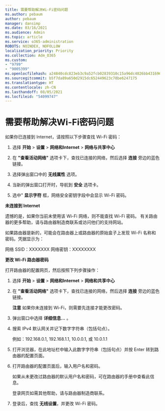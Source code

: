 ```yaml
---
title: 需要帮助解决Wi-Fi密码问题
ms.author: pebaum
author: pebaum
manager: dansimp
ms.date: 03/16/2021
ms.audience: Admin
ms.topic: article
ms.service: o365-administration
ROBOTS: NOINDEX, NOFOLLOW
localization_priority: Priority
ms.collection: Adm_O365
ms.custom:
- "9799"
- "9005399"
ms.openlocfilehash: a24840cdc823eb3c9a52fcb02839310c15a96dc4026bb43169683db3c80a7be0
ms.sourcegitcommit: b5f7da89a650d2915dc652449623c78be6247175
ms.translationtype: HT
ms.contentlocale: zh-CN
ms.lasthandoff: 08/05/2021
ms.locfileid: "54099747"
---
```

# <a name="need-help-with-my-wi-fi-password"></a>需要帮助解决Wi-Fi密码问题

如果你已连接到 Internet，请按照以下步骤查找 Wi-Fi 密码：

1. 选择 **开始** > **设置** > **网络和Internet** > **网络与共享中心**

1. 在 **"查看活动网络"** 选项卡下，查找已连接的网络，然后选择 **连接** 旁边的蓝色链接。

1. 选择弹出窗口中的 **无线属性** 选项。

1. 当新的弹出窗口打开时，导航到 **安全** 选项卡。

1. 选中" **显示字符** 框，网络安全密钥字段中会显示 Wi-Fi 密码。

**未连接到 Internet**

遗憾的是，如果你当前未使用该 Wi-Fi 网络，则不能查找 Wi-Fi 密码。 有关路由器的更多帮助，请与路由器制造商联系或访问他们的支持网站。

如果路由器是新的，可能会在路由器上或路由器的原始盒子上发现 Wi-Fi 名称和密码。凭据显示为：

网络 SSID：XXXXXXX 网络密钥：XXXXXXXX

**更改 Wi-Fi 路由器密码**

打开路由器的配置网页，然后按照下列步骤操作：

1. 选择 **开始** > **设置** > **网络和Internet** > **网络和共享中心**

1. 在 **"查看活动网络"** 选项卡下，查找已连接的网络，然后选择 **连接** 旁边的蓝色链接。

    **注意** 如果你未连接到 Wi-Fi，则需要先连接才能更改密码。

1. 弹出窗口中选择 **详细信息...** 。

1. 搜索 IPv4 默认网关并记下数字字符串（包括句点）。

    例如：192.168.0.1, 192.168.1.1, 10.0.0.1, 或 10.0.1.1

1. 打开浏览器，在此地址栏中输入此数字字符串（包括句点）并按 Enter 转到路由器的配置页面。

1. 打开路由器的配置页面后，输入用户名和密码。

    如果从未更改过路由器的默认用户名和密码，可在路由器的手册中查看此信息。

    登录网页如需其他帮助，请与路由器制造商联系。

1. 登录后，查找 **无线设置**，并更改 Wi-Fi 密码。